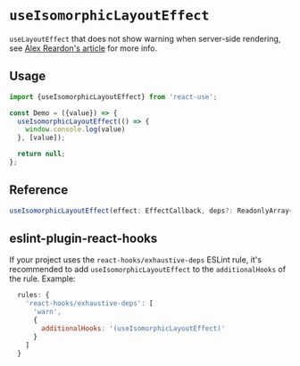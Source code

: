 # `useIsomorphicLayoutEffect`

`useLayoutEffect` that does not show warning when server-side rendering, see [Alex Reardon's article](https://medium.com/@alexandereardon/uselayouteffect-and-ssr-192986cdcf7a) for more info.

## Usage

```jsx
import {useIsomorphicLayoutEffect} from 'react-use';

const Demo = ({value}) => {
  useIsomorphicLayoutEffect(() => {
    window.console.log(value)
  }, [value]);

  return null;
};
```


## Reference

```ts
useIsomorphicLayoutEffect(effect: EffectCallback, deps?: ReadonlyArray<any> | undefined);
```

## eslint-plugin-react-hooks

If your project uses the `react-hooks/exhaustive-deps` ESLint rule, it's recommended to add `useIsomorphicLayoutEffect` to the `additionalHooks` of the rule. Example:

```js
  rules: {
    'react-hooks/exhaustive-deps': [
      'warn',
      {
        additionalHooks: '(useIsomorphicLayoutEffect)'
      }
    ]
  }
```